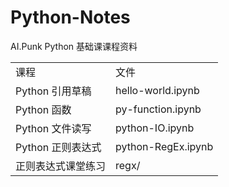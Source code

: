 # Python-Notes
AI.Punk Python 基础课课程资料
<table>
<tr>
	<td>课程</td>
	<td>文件</td>
</tr>
<tr>
	<td>Python 引用草稿</td>
	<td>hello-world.ipynb</td>
</tr>
<tr>
	<td>Python 函数</td>
	<td>py-function.ipynb</td>
</tr>
<tr>
	<td>Python 文件读写</td>
	<td>python-IO.ipynb</td>
</tr>
<tr>
	<td>Python 正则表达式</td>
	<td>python-RegEx.ipynb</td>
</tr>
<tr>
	<td>正则表达式课堂练习</td>
	<td>regx/</td>
</tr>
</table>
